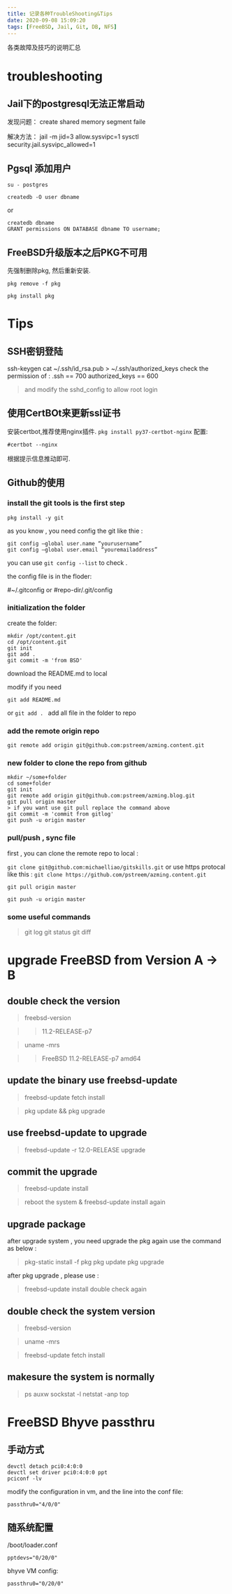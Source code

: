 ```yaml
---
title: 记录各种TroubleShooting&Tips
date: 2020-09-08 15:09:20
tags: [FreeBSD, Jail, Git, DB, NFS]
---
```


各类故障及技巧的说明汇总


# troubleshooting

## Jail下的postgresql无法正常启动

发现问题： create shared memory segment faile

解决方法：
jail -m jid=3 allow.sysvipc=1
sysctl security.jail.sysvipc_allowed=1


## Pgsql 添加用户

```
su - postgres
```

```
createdb -O user dbname
```

or

```
createdb dbname
GRANT permissions ON DATABASE dbname TO username;
```



## FreeBSD升级版本之后PKG不可用

先强制删除pkg, 然后重新安装.

`pkg remove -f pkg`

`pkg install pkg`


# Tips

## SSH密钥登陆

ssh-keygen
cat ~/.ssh/id_rsa.pub > ~/.ssh/authorized_keys
check the permission of :
.ssh  == 700
authorized_keys == 600

>and modify the sshd_config to allow root login


## 使用CertBOt来更新ssl证书

安装certbot,推荐使用nginx插件. `pkg install py37-certbot-nginx`
配置:
```
#certbot --nginx
```

根据提示信息推动即可.

## Github的使用

### install the git tools is the first step

`pkg install -y git`

as you know , you need config the git like thie :

```
git config –global user.name “yourusername”
git config –global user.email “youremailaddress”
```
you can use `git config --list` to check .

the config file is in the floder:

#~/.gitconfig
or
#repo-dir/.git/config

### initialization the folder

create the folder:

```
mkdir /opt/content.git
cd /opt/content.git
git init
git add .
git commit -m 'from BSD'
```

download the README.md to local

modify if you need 

`git add README.md`

or `git add . ` add all file in the folder to repo

### add the remote origin repo

`git remote add origin git@github.com:pstreem/azming.content.git`

### new folder to clone the repo from github

```
mkdir ~/some+folder
cd some+folder
git init
git remote add origin git@github.com:pstreem/azming.blog.git
git pull origin master
> if you want use git pull replace the command above 
git commit -m 'commit from gitlog'
git push -u origin master
```

### pull/push , sync file 

first , you can clone the remote repo to local :

`git clone git@github.com:michaelliao/gitskills.git`
or use https protocal like this :
`git clone https://github.com/pstreem/azming.content.git`

`git pull origin master`

`git push -u origin master`

### some useful commands
>git log
>git status
>git diff


# upgrade FreeBSD from Version A -> B

## double check the version
> freebsd-version

>>11.2-RELEASE-p7

> uname -mrs

>>FreeBSD 11.2-RELEASE-p7 amd64

## update the binary use freebsd-update
> freebsd-update fetch install

> pkg update && pkg upgrade

## use freebsd-update to upgrade

> freebsd-update -r 12.0-RELEASE upgrade

## commit the upgrade

> freebsd-update install

> reboot the system & freebsd-update install again

## upgrade package

after upgrade system , you need upgrade the pkg again use the command as below :
> pkg-static install -f pkg
> pkg update
> pkg upgrade

after pkg upgrade , please use :
> freebsd-update install
double check again

## double check the system version

> freebsd-version

> uname -mrs

> freebsd-update fetch install 

## makesure the system is normally 

> ps auxw
> sockstat -l
> netstat -anp
> top

# FreeBSD Bhyve passthru

## 手动方式

```
devctl detach pci0:4:0:0
devctl set driver pci0:4:0:0 ppt
pciconf -lv
```
modify the configuration in vm, and the line into the conf file:
```
passthru0="4/0/0"

```

## 随系统配置

/boot/loader.conf
```
pptdevs="0/20/0"
```

bhyve VM config:
```
passthru0="0/20/0"
```

